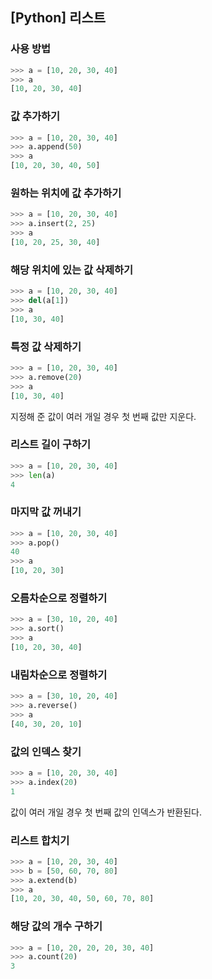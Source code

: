 ## [Python] 리스트

### 사용 방법
``` python
>>> a = [10, 20, 30, 40]
>>> a
[10, 20, 30, 40]
```

### 값 추가하기
``` python
>>> a = [10, 20, 30, 40]
>>> a.append(50)
>>> a
[10, 20, 30, 40, 50]
```

### 원하는 위치에 값 추가하기
``` python
>>> a = [10, 20, 30, 40]
>>> a.insert(2, 25)
>>> a
[10, 20, 25, 30, 40]
```

### 해당 위치에 있는 값 삭제하기
``` python
>>> a = [10, 20, 30, 40]
>>> del(a[1])
>>> a
[10, 30, 40]
```

### 특정 값 삭제하기
``` python
>>> a = [10, 20, 30, 40]
>>> a.remove(20)
>>> a
[10, 30, 40]
```
지정해 준 값이 여러 개일 경우 첫 번째 값만 지운다.


### 리스트 길이 구하기
``` python
>>> a = [10, 20, 30, 40]
>>> len(a)
4
```

### 마지막 값 꺼내기
``` python
>>> a = [10, 20, 30, 40]
>>> a.pop()
40
>>> a
[10, 20, 30]
```

### 오름차순으로 정렬하기
``` python
>>> a = [30, 10, 20, 40]
>>> a.sort()
>>> a
[10, 20, 30, 40]
```

### 내림차순으로 정렬하기
``` python
>>> a = [30, 10, 20, 40]
>>> a.reverse()
>>> a
[40, 30, 20, 10]
```

### 값의 인덱스 찾기
``` python
>>> a = [10, 20, 30, 40]
>>> a.index(20)
1
```
값이 여러 개일 경우 첫 번째 값의 인덱스가 반환된다.

### 리스트 합치기
``` python
>>> a = [10, 20, 30, 40]
>>> b = [50, 60, 70, 80]
>>> a.extend(b)
>>> a
[10, 20, 30, 40, 50, 60, 70, 80]
```
### 해당 값의 개수 구하기
``` python
>>> a = [10, 20, 20, 20, 30, 40]
>>> a.count(20)
3
```